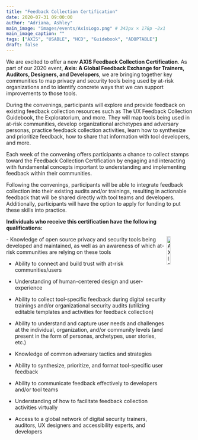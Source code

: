 ```yaml
---
title: "Feedback Collection Certification"
date: 2020-07-31 09:00:00
author: "Adriana, Ashley"
main_image: "images/events/AxisLogo.png" # 342px × 178p ~2x1
main_image_caption: ""
tags: ["AXIS", "USABLE", "HCD", "Guidebook", "ADOPTABLE"]
draft: false
---
```


We are excited to offer a new **AXIS Feedback Collection Certification**. As part of our 2020 event, **Axis: A Global Feedback Exchange for Trainers, Auditors, Designers, and Developers**, we are bringing together key communities to map privacy and security tools being used by at-risk organizations and to identify concrete ways that we can support improvements to those tools.

During the convenings, participants will explore and provide feedback on existing feedback collection resources such as The UX Feedback Collection Guidebook, the Exploratorium, and more. They will map tools being used in at-risk communities, develop organizational archetypes and adversary personas, practice feedback collection activities, learn how to synthesize and prioritize feedback, how to share that information with tool developers, and more.

Each week of the convening offers participants a chance to collect stamps toward the Feedback Collection Certification by engaging and interacting with fundamental concepts important to understanding and implementing feedback within their communities.  

Following the convenings, participants will be able to integrate feedback collection into their existing audits and/or trainings, resulting in actionable feedback that will be shared directly with tool teams and developers. Additionally, participants will have the option to apply for funding to put these skills into practice.


**Individuals who receive this certification have the following qualifications:**

<img src="/images/AXIS/Stamps.PNG" alt="AXIS Certification Stamps" style="width: 14%; border: 0; float: right;" />
- Knowledge of open source privacy and security tools being developed and maintained, as well as an awareness of which at-risk communities are relying on these tools


- Ability to connect and build trust with at-risk communities/users


- Understanding of human-centered design and user-experience


- Ability to collect tool-specific feedback during digital security trainings and/or organizational security audits (utilizing editable templates and activities for feedback collection)


- Ability to understand and capture user needs and challenges at the individual, organization, and/or community levels (and present in the form of personas, archetypes, user stories, etc.)


- Knowledge of common adversary tactics and strategies


- Ability to synthesize, prioritize, and format tool-specific user feedback


- Ability to communicate feedback effectively to developers and/or tool teams


- Understanding of how to facilitate feedback collection activities virtually  


- Access to a global network of digital security trainers, auditors, UX designers and accessibility experts, and developers
